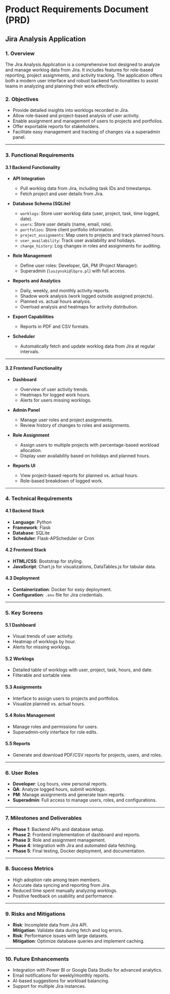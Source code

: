 # Product Requirements Document (PRD)

## **Jira Analysis Application**

### **1. Overview**
The Jira Analysis Application is a comprehensive tool designed to analyze and manage worklog data from Jira. It includes features for role-based reporting, project assignments, and activity tracking. The application offers both a modern user interface and robust backend functionalities to assist teams in analyzing and planning their work effectively.

### **2. Objectives**
- Provide detailed insights into worklogs recorded in Jira.
- Allow role-based and project-based analysis of user activity.
- Enable assignment and management of users to projects and portfolios.
- Offer exportable reports for stakeholders.
- Facilitate easy management and tracking of changes via a superadmin panel.

---

### **3. Functional Requirements**

#### **3.1 Backend Functionality**
- **API Integration**
  - Pull worklog data from Jira, including task IDs and timestamps.
  - Fetch project and user details from Jira.
  
- **Database Schema (SQLite)**
  - `worklogs`: Store user worklog data (user, project, task, time logged, date).
  - `users`: Store user details (name, email, role).
  - `portfolios`: Store client portfolio information.
  - `project_assignments`: Map users to projects and track planned hours.
  - `user_availability`: Track user availability and holidays.
  - `change_history`: Log changes in roles and assignments for auditing.

- **Role Management**
  - Define user roles: Developer, QA, PM (Project Manager).
  - Superadmin (`luszynski@lbpro.pl`) with full access.

- **Reports and Analytics**
  - Daily, weekly, and monthly activity reports.
  - Shadow work analysis (work logged outside assigned projects).
  - Planned vs. actual hours analysis.
  - Overload analysis and heatmaps for activity distribution.

- **Export Capabilities**
  - Reports in PDF and CSV formats.

- **Scheduler**
  - Automatically fetch and update worklog data from Jira at regular intervals.

---

#### **3.2 Frontend Functionality**
- **Dashboard**
  - Overview of user activity trends.
  - Heatmaps for logged work hours.
  - Alerts for users missing worklogs.

- **Admin Panel**
  - Manage user roles and project assignments.
  - Review history of changes to roles and assignments.

- **Role Assignment**
  - Assign users to multiple projects with percentage-based workload allocation.
  - Display user availability based on holidays and planned hours.

- **Reports UI**
  - View project-based reports for planned vs. actual hours.
  - Role-based breakdown of logged work.

---

### **4. Technical Requirements**

#### **4.1 Backend Stack**
- **Language**: Python
- **Framework**: Flask
- **Database**: SQLite
- **Scheduler**: Flask-APScheduler or Cron

#### **4.2 Frontend Stack**
- **HTML/CSS**: Bootstrap for styling.
- **JavaScript**: Chart.js for visualizations, DataTables.js for tabular data.

#### **4.3 Deployment**
- **Containerization**: Docker for easy deployment.
- **Configuration**: `.env` file for Jira credentials.

---

### **5. Key Screens**

#### **5.1 Dashboard**
- Visual trends of user activity.
- Heatmap of worklogs by hour.
- Alerts for missing worklogs.

#### **5.2 Worklogs**
- Detailed table of worklogs with user, project, task, hours, and date.
- Filterable and sortable view.

#### **5.3 Assignments**
- Interface to assign users to projects and portfolios.
- Visualize planned vs. actual hours.

#### **5.4 Roles Management**
- Manage roles and permissions for users.
- Superadmin-only interface for role edits.

#### **5.5 Reports**
- Generate and download PDF/CSV reports for projects, users, and roles.

---

### **6. User Roles**
- **Developer**: Log hours, view personal reports.
- **QA**: Analyze logged hours, submit worklogs.
- **PM**: Manage assignments and generate team reports.
- **Superadmin**: Full access to manage users, roles, and configurations.

---

### **7. Milestones and Deliverables**
- **Phase 1**: Backend APIs and database setup.
- **Phase 2**: Frontend implementation of dashboard and reports.
- **Phase 3**: Role and assignment management.
- **Phase 4**: Integration with Jira and automated data fetching.
- **Phase 5**: Final testing, Docker deployment, and documentation.

---

### **8. Success Metrics**
- High adoption rate among team members.
- Accurate data syncing and reporting from Jira.
- Reduced time spent manually analyzing worklogs.
- Positive feedback on usability and performance.

---

### **9. Risks and Mitigations**
- **Risk**: Incomplete data from Jira API.  
  **Mitigation**: Validate data during fetch and log errors.
- **Risk**: Performance issues with large datasets.  
  **Mitigation**: Optimize database queries and implement caching.

---

### **10. Future Enhancements**
- Integration with Power BI or Google Data Studio for advanced analytics.
- Email notifications for weekly/monthly reports.
- AI-based suggestions for workload balancing.
- Support for multiple Jira instances.

